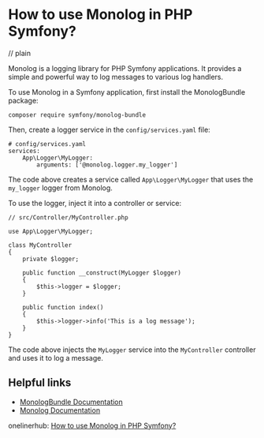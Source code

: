# How to use Monolog in PHP Symfony?
// plain

Monolog is a logging library for PHP Symfony applications. It provides a simple and powerful way to log messages to various log handlers.

To use Monolog in a Symfony application, first install the MonologBundle package:

```
composer require symfony/monolog-bundle
```

Then, create a logger service in the `config/services.yaml` file:

```
# config/services.yaml
services:
    App\Logger\MyLogger:
        arguments: ['@monolog.logger.my_logger']
```

The code above creates a service called `App\Logger\MyLogger` that uses the `my_logger` logger from Monolog.

To use the logger, inject it into a controller or service:

```
// src/Controller/MyController.php

use App\Logger\MyLogger;

class MyController
{
    private $logger;

    public function __construct(MyLogger $logger)
    {
        $this->logger = $logger;
    }

    public function index()
    {
        $this->logger->info('This is a log message');
    }
}
```

The code above injects the `MyLogger` service into the `MyController` controller and uses it to log a message.

## Helpful links

- [MonologBundle Documentation](https://symfony.com/doc/current/bundles/MonologBundle/index.html)
- [Monolog Documentation](https://github.com/Seldaek/monolog)

onelinerhub: [How to use Monolog in PHP Symfony?](https://onelinerhub.com/php-symfony/how-to-use-monolog-in-php-symfony)